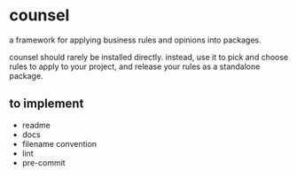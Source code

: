# counsel

a framework for applying business rules and opinions into packages.

counsel should rarely be installed directly.  instead, use it to pick and choose rules to apply to your project, and release your rules as a standalone package.

## to implement

- readme
- docs
- filename convention
- lint
- pre-commit